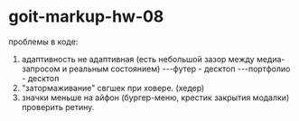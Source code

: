# goit-markup-hw-08

проблемы в коде:

1. адаптивность не адаптивная (есть небольшой зазор между медиа-запросом и реальным состоянием)
   ---футер - десктоп
   ---портфолио - десктоп
2. "затормаживание" свгшек при ховере. (хедер)
3. значки меньше на айфон (бургер-меню, крестик закрытия модалки) проверить ретину.
